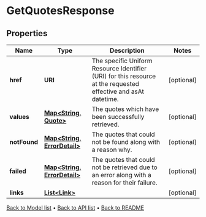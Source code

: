 

# GetQuotesResponse


## Properties

| Name | Type | Description | Notes |
|------------ | ------------- | ------------- | -------------|
|**href** | **URI** | The specific Uniform Resource Identifier (URI) for this resource at the requested effective and asAt datetime. |  [optional] |
|**values** | [**Map&lt;String, Quote&gt;**](Quote.md) | The quotes which have been successfully retrieved. |  [optional] |
|**notFound** | [**Map&lt;String, ErrorDetail&gt;**](ErrorDetail.md) | The quotes that could not be found along with a reason why. |  [optional] |
|**failed** | [**Map&lt;String, ErrorDetail&gt;**](ErrorDetail.md) | The quotes that could not be retrieved due to an error along with a reason for their failure. |  [optional] |
|**links** | [**List&lt;Link&gt;**](Link.md) |  |  [optional] |



[Back to Model list](../README.md#documentation-for-models) &#8226; [Back to API list](../README.md#documentation-for-api-endpoints) &#8226; [Back to README](../README.md)


